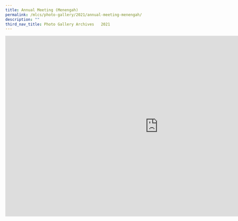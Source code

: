 ```yaml
---
title: Annual Meeting (Menengah)
permalink: /mlcs/photo-gallery/2021/annual-meeting-menengah/
description: ""
third_nav_title: Photo Gallery Archives   2021
---
```

<iframe allowfullscreen="true" height="569" width="960" frameborder="0" src="https://docs.google.com/presentation/d/e/2PACX-1vRDrXROLdaoFHjbv7iaAZBC7XQbVAQF98mgCOQIX-1em0-Anxz_b9rXLPLQwND7iVCY9kRdokm8jfit/embed?start=false&amp;loop=false&amp;delayms=3000"></iframe>